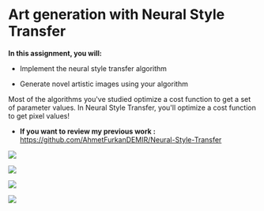 # Art generation with Neural Style Transfer

**In this assignment, you will:**

* Implement the neural style transfer algorithm

* Generate novel artistic images using your algorithm

Most of the algorithms you've studied optimize a cost function to get a set of parameter values. In Neural Style Transfer, you'll optimize a cost function to get pixel values!

* **If you want to review my previous work :** https://github.com/AhmetFurkanDEMIR/Neural-Style-Transfer


![](https://user-images.githubusercontent.com/54184905/94001725-9b94be80-fda1-11ea-8a81-2b702b7c4d4f.png)

![](https://user-images.githubusercontent.com/54184905/94001729-9d5e8200-fda1-11ea-9a40-18ca705b8448.png)

![](https://user-images.githubusercontent.com/54184905/94001732-9e8faf00-fda1-11ea-917c-6b3979c44837.png)

![](https://user-images.githubusercontent.com/54184905/94001738-9fc0dc00-fda1-11ea-9cd2-160524d27941.png)
